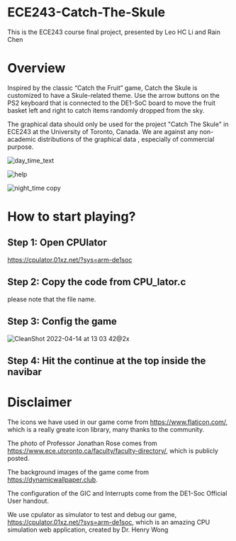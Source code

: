 # ECE243-Catch-The-Skule
This is the ECE243 course final project, presented by Leo HC Li and Rain Chen


# Overview
Inspired by the classic “Catch the Fruit” game, Catch the Skule is customized to have a Skule-related theme. Use the arrow buttons on the PS2 keyboard that is connected to the DE1-SoC board to move the fruit basket left and right to catch items randomly dropped from the sky.

The graphical data should only be used for the project "Catch The Skule" in ECE243 at the University of Toronto, Canada. We are against any non-academic distributions of the graphical data , especially of commercial purpose.

![day_time_text](https://user-images.githubusercontent.com/36619969/163439373-dc4adc9f-0823-429c-84a7-0c50c00854da.png)

![help](https://user-images.githubusercontent.com/36619969/163439403-80126b9b-61f3-4b52-951d-8d0644d45044.png)

![night_time copy](https://user-images.githubusercontent.com/36619969/163439435-e01dbbd3-3b39-4349-bba3-1d8b7be2fd62.png)


# How to start playing?
## Step 1: Open CPUlator
https://cpulator.01xz.net/?sys=arm-de1soc

## Step 2: Copy the code from CPU_lator.c
please note that the file name.
## Step 3: Config the game
![CleanShot 2022-04-14 at 13 03 42@2x](https://user-images.githubusercontent.com/36619969/163439539-73eeb69d-2507-47d4-9803-fa8ad0401b62.png)

## Step 4: Hit the continue at the top inside the navibar

# Disclaimer
The icons we have used in our game come from https://www.flaticon.com/, which is a really greate icon library, many thanks to the community.

The photo of Professor Jonathan Rose comes from https://www.ece.utoronto.ca/faculty/faculty-directory/, which is publicly posted.

The background images of the game come from https://dynamicwallpaper.club.

The configuration of the GIC and Interrupts come from the DE1-Soc Official User handout.

We use cpulator as simulator to test and debug our game, https://cpulator.01xz.net/?sys=arm-de1soc, which is an amazing CPU simulation web application, created by Dr. Henry Wong
